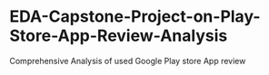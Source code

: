 # EDA-Capstone-Project-on-Play-Store-App-Review-Analysis
Comprehensive Analysis of used Google Play store App review 

